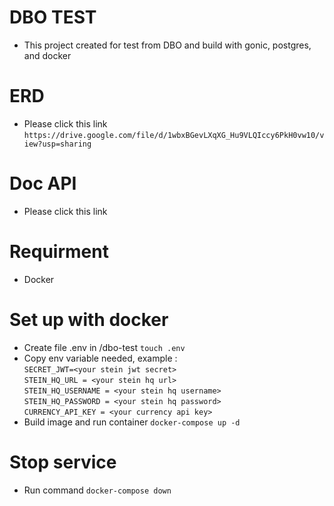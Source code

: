 # DBO TEST
- This project created for test from DBO and build with gonic, postgres, and docker

# ERD
- Please click this link `https://drive.google.com/file/d/1wbxBGevLXqXG_Hu9VLQIccy6PkH0vw10/view?usp=sharing`

# Doc API
- Please click this link 

# Requirment
- Docker

# Set up with docker
- Create file .env in /dbo-test
  `touch .env`
- Copy env variable needed, example : <br>
  `SECRET_JWT=<your stein jwt secret>`<br>
  `STEIN_HQ_URL = <your stein hq url>`<br>
  `STEIN_HQ_USERNAME = <your stein hq username>`<br>
  `STEIN_HQ_PASSWORD = <your stein hq password>`<br>
  `CURRENCY_API_KEY = <your currency api key>`
- Build image and run container
  `docker-compose up -d`

# Stop service
- Run command
  `docker-compose down`